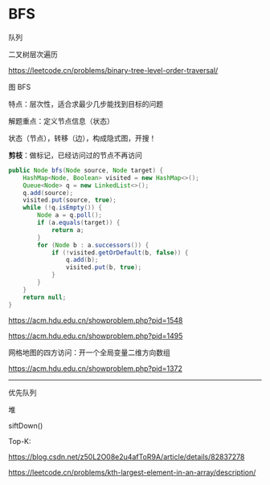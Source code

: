 # BFS

队列

二叉树层次遍历

https://leetcode.cn/problems/binary-tree-level-order-traversal/

图 BFS

特点：层次性，适合求最少几步能找到目标的问题

解题重点：定义节点信息（状态）

状态（节点），转移（边），构成隐式图，开搜！

**剪枝**：做标记，已经访问过的节点不再访问

```java
public Node bfs(Node source, Node target) {
    HashMap<Node, Boolean> visited = new HashMap<>();
    Queue<Node> q = new LinkedList<>();
    q.add(source);
    visited.put(source, true);
    while (!q.isEmpty()) {
        Node a = q.poll();
        if (a.equals(target)) {
            return a;
        }
        for (Node b : a.successors()) {
            if (!visited.getOrDefault(b, false)) {
                q.add(b);
                visited.put(b, true);
            }
        }
    }
    return null;
}
```

https://acm.hdu.edu.cn/showproblem.php?pid=1548

https://acm.hdu.edu.cn/showproblem.php?pid=1495

网格地图的四方访问：开一个全局变量二维方向数组

https://acm.hdu.edu.cn/showproblem.php?pid=1372

---

优先队列

堆

siftDown()

Top-K:

https://blog.csdn.net/z50L2O08e2u4afToR9A/article/details/82837278

https://leetcode.cn/problems/kth-largest-element-in-an-array/description/
